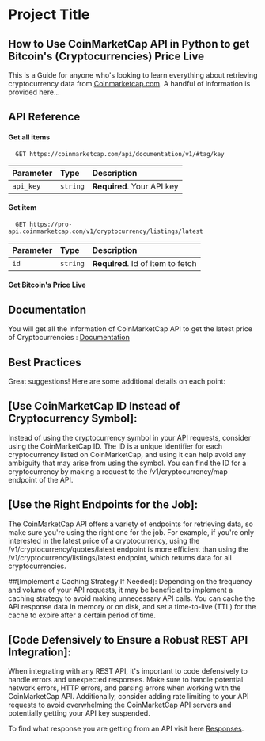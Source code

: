 
# Project Title

## How to Use CoinMarketCap API in Python to get Bitcoin's (Cryptocurrencies) Price Live 

This is a Guide for anyone who's looking to learn everything about retrieving cryptocurrency data from [Coinmarketcap.com](https://coinmarketcap.com/). A handful of information is provided here...


## API Reference

#### Get all items

```http
  GET https://coinmarketcap.com/api/documentation/v1/#tag/key
```

| Parameter | Type     | Description                |
| :-------- | :------- | :------------------------- |
| `api_key` | `string` | **Required**. Your API key |

#### Get item

```http
  GET https://pro-api.coinmarketcap.com/v1/cryptocurrency/listings/latest
```

| Parameter | Type     | Description                       |
| :-------- | :------- | :-------------------------------- |
| `id`      | `string` | **Required**. Id of item to fetch |

#### Get Bitcoin's Price Live






## Documentation

You will get all the information of CoinMarketCap API to get the latest price of Cryptocurrencies : [Documentation](https://coinmarketcap.com/api/documentation/v1/#operation/getV1ContentLatest)


## Best Practices

Great suggestions! Here are some additional details on each point:

## [Use CoinMarketCap ID Instead of Cryptocurrency Symbol]:
Instead of using the cryptocurrency symbol in your API requests, consider using the CoinMarketCap ID. The ID is a unique identifier for each cryptocurrency listed on CoinMarketCap, and using it can help avoid any ambiguity that may arise from using the symbol. You can find the ID for a cryptocurrency by making a request to the /v1/cryptocurrency/map endpoint of the API.

## [Use the Right Endpoints for the Job]: 
The CoinMarketCap API offers a variety of endpoints for retrieving data, so make sure you're using the right one for the job. For example, if you're only interested in the latest price of a cryptocurrency, using the /v1/cryptocurrency/quotes/latest endpoint is more efficient than using the /v1/cryptocurrency/listings/latest endpoint, which returns data for all cryptocurrencies.

##[Implement a Caching Strategy If Needed]: 
Depending on the frequency and volume of your API requests, it may be beneficial to implement a caching strategy to avoid making unnecessary API calls. You can cache the API response data in memory or on disk, and set a time-to-live (TTL) for the cache to expire after a certain period of time.

## [Code Defensively to Ensure a Robust REST API Integration]: 
When integrating with any REST API, it's important to code defensively to handle errors and unexpected responses. Make sure to handle potential network errors, HTTP errors, and parsing errors when working with the CoinMarketCap API. Additionally, consider adding rate limiting to your API requests to avoid overwhelming the CoinMarketCap API servers and potentially getting your API key suspended.

To find what response you are getting from an API visit here [Responses](https://coinmarketcap.com/api/documentation/v1/#operation/getV1ContentLatest).

